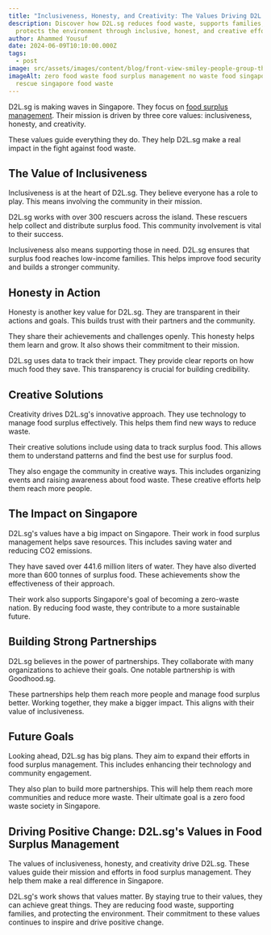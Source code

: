 ```yaml
---
title: "Inclusiveness, Honesty, and Creativity: The Values Driving D2L.sg"
description: Discover how D2L.sg reduces food waste, supports families, and
  protects the environment through inclusive, honest, and creative efforts.
author: Ahammed Yousuf
date: 2024-06-09T10:10:00.000Z
tags:
  - post
image: src/assets/images/content/blog/front-view-smiley-people-group-therapy-session.jpg
imageAlt: zero food waste food surplus management no waste food singapore food
  rescue singapore food waste
---
```


D2L.sg is making waves in Singapore. They focus on [food surplus management](https://d2l.sg/). Their mission is driven by three core values: inclusiveness, honesty, and creativity.

These values guide everything they do. They help D2L.sg make a real impact in the fight against food waste.

## The Value of Inclusiveness

Inclusiveness is at the heart of D2L.sg. They believe everyone has a role to play. This means involving the community in their mission.

D2L.sg works with over 300 rescuers across the island. These rescuers help collect and distribute surplus food. This community involvement is vital to their success.

Inclusiveness also means supporting those in need. D2L.sg ensures that surplus food reaches low-income families. This helps improve food security and builds a stronger community.

## Honesty in Action

Honesty is another key value for D2L.sg. They are transparent in their actions and goals. This builds trust with their partners and the community.

They share their achievements and challenges openly. This honesty helps them learn and grow. It also shows their commitment to their mission.

D2L.sg uses data to track their impact. They provide clear reports on how much food they save. This transparency is crucial for building credibility.

## Creative Solutions

Creativity drives D2L.sg's innovative approach. They use technology to manage food surplus effectively. This helps them find new ways to reduce waste.

Their creative solutions include using data to track surplus food. This allows them to understand patterns and find the best use for surplus food.

They also engage the community in creative ways. This includes organizing events and raising awareness about food waste. These creative efforts help them reach more people.

## The Impact on Singapore

D2L.sg's values have a big impact on Singapore. Their work in food surplus management helps save resources. This includes saving water and reducing CO2 emissions.

They have saved over 441.6 million liters of water. They have also diverted more than 600 tonnes of surplus food. These achievements show the effectiveness of their approach.

Their work also supports Singapore's goal of becoming a zero-waste nation. By reducing food waste, they contribute to a more sustainable future.

## Building Strong Partnerships

D2L.sg believes in the power of partnerships. They collaborate with many organizations to achieve their goals. One notable partnership is with Goodhood.sg.

These partnerships help them reach more people and manage food surplus better. Working together, they make a bigger impact. This aligns with their value of inclusiveness.

## Future Goals

Looking ahead, D2L.sg has big plans. They aim to expand their efforts in food surplus management. This includes enhancing their technology and community engagement.

They also plan to build more partnerships. This will help them reach more communities and reduce more waste. Their ultimate goal is a zero food waste society in Singapore.

## Driving Positive Change: D2L.sg's Values in Food Surplus Management

The values of inclusiveness, honesty, and creativity drive D2L.sg. These values guide their mission and efforts in food surplus management. They help them make a real difference in Singapore.

D2L.sg's work shows that values matter. By staying true to their values, they can achieve great things. They are reducing food waste, supporting families, and protecting the environment. Their commitment to these values continues to inspire and drive positive change.

